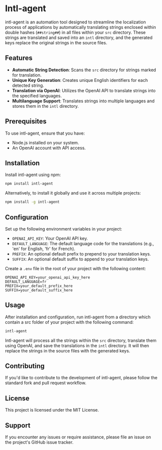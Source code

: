# Intl-agent

intl-agent is an automation tool designed to streamline the localization process of applications by automatically translating strings enclosed within double hashes (`##string##`) in all files within your `src` directory. These strings are translated and saved into an `intl` directory, and the generated keys replace the original strings in the source files.

## Features

- **Automatic String Detection**: Scans the `src` directory for strings marked for translation.
- **Unique Key Generation**: Creates unique English identifiers for each detected string.
- **Translation via OpenAI**: Utilizes the OpenAI API to translate strings into the specified languages.
- **Multilanguage Support**: Translates strings into multiple languages and stores them in the `intl` directory.

## Prerequisites

To use intl-agent, ensure that you have:

- Node.js installed on your system.
- An OpenAI account with API access.

## Installation

Install intl-agent using npm:

```sh
npm install intl-agent
```

Alternatively, to install it globally and use it across multiple projects:

```sh
npm install -g intl-agent
```

## Configuration

Set up the following environment variables in your project:

- `OPENAI_API_KEY`: Your OpenAI API key.
- `DEFAULT_LANGUAGE`: The default language code for the translations (e.g., 'en' for English, 'fr' for French).
- `PREFIX`: An optional default prefix to prepend to your translation keys.
- `SUFFIX`: An optional default suffix to append to your translation keys.

Create a `.env` file in the root of your project with the following content:

```plaintext
OPENAI_API_KEY=your_openai_api_key_here
DEFAULT_LANGUAGE=fr
PREFIX=your_default_prefix_here
SUFFIX=your_default_suffix_here
```

## Usage

After installation and configuration, run intl-agent from a directory which contain a src folder of your project with the following command:

``` sh
intl-agent
```



Intl-agent will process all the strings within the `src` directory, translate them using OpenAI, and save the translations in the `intl` directory. It will then replace the strings in the source files with the generated keys.

## Contributing

If you'd like to contribute to the development of intl-agent, please follow the standard fork and pull request workflow.

## License

This project is licensed under the MIT License.

## Support

If you encounter any issues or require assistance, please file an issue on the project's GitHub issue tracker.

